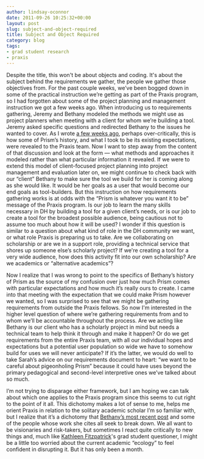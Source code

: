 ```yaml
---
author: lindsay-oconnor
date: 2011-09-26 10:25:32+00:00
layout: post
slug: subject-and-object-required
title: Subject and Object Required
category: blog
tags:
- grad student research
- praxis
---
```


Despite the title, this won't be about objects and coding. It's about the subject behind the requirements we gather, the people we gather those objectives from. For the past couple weeks, we’ve been bogged down in some of the practical instruction we’re getting as part of the Praxis program, so I had forgotten about some of the project planning and management instruction we got a few weeks ago. When introducing us to requirements gathering, Jeremy and Bethany modeled the methods we might use as project planners when meeting with a client for whom we’re building a tool. Jeremy asked specific questions and redirected Bethany to the issues he wanted to cover. As I wrote [a few weeks ago](http://www.scholarslab.org/praxis-program/imagining-end-users-for-requirements-gathering/), perhaps over-critically, this is how some of Prism’s history, and what I took to be its existing expectations, were revealed to the Praxis team. Now I want to step away from the content of that discussion and look at the form &mdash; what methods and approaches it modeled rather than what particular information it revealed. If we were to extend this model of client-focused project planning into project management and evaluation later on, we might continue to check back with our “client” Bethany to make sure the tool we build for her is coming along as she would like. It would be her goals as a user that would become our end goals as tool-builders. But this instruction on how requirements gathering works is at odds with the “Prism is whatever you want it to be” message of the Praxis program. Is our job to learn the many skills necessary in DH by building a tool for a given client’s needs, or is our job to create a tool for the broadest possible audience, being cautious not to assume too much about how it will be used? I wonder if this question is similar to a question about what kind of role in the DH community we want, or what role Praxis is preparing us to take. Are we collaborating on scholarship or are we in a support role, providing a technical service that shores up someone else’s scholarly project? If we're creating a tool for a very wide audience, how does this activity fit into our own scholarship? Are we academics or “alternative academics”?

Now I realize that I was wrong to point to the specifics of Bethany’s history of Prism as the source of my confusion over just how much Prism comes with particular expectations and how much it’s really ours to create. I came into that meeting with the expectation that we could make Prism however we wanted, so I was surprised to see that we might be gathering requirements from outside the Praxis fellows. So now I'm interested in the higher level question of where we’re gathering requirements from and to whom we’ll be accountable throughout the process. Are we acting like Bethany is our client who has a scholarly project in mind but needs a technical team to help think it through and make it happen? Or do we get requirements from the entire Praxis team, with all our individual hopes and expectations but a potential user population so wide we have to somehow build for uses we will never anticipate? If it’s the latter, we would do well to take Sarah’s advice on our requirements document to heart: “we want to be careful about pigeonholing Prism” because it could have uses beyond the primary pedagogical and second-level interpretive ones we’ve talked about so much.

I’m not trying to disparage either framework, but I am hoping we can talk about which one applies to the Praxis program since this seems to cut right to the point of it all. This dichotomy makes a lot of sense to me, helps me orient Praxis in relation to the solitary academic scholar I’m so familiar with, but I realize that it’s a dichotomy that [Bethany’s most recent post](http://www.scholarslab.org/praxis-program/ruby-slippers/) and some of the people whose work she cites all seek to break down. We all want to be visionaries and risk-takers, but sometimes I react quite critically to new things and, much like [Kathleen Fitzpatrick](http://chronicle.com/article/Do-the-Risky-Thing-in/129132/)'s grad student questioner, I might be a little too worried about the current academic “ecology” to feel confident in disrupting it. But it has only been a month.
